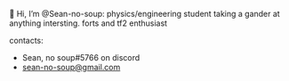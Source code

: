 👋 Hi, I’m @Sean-no-soup:
physics/engineering student taking a gander at anything intersting. forts and tf2 enthusiast

contacts: 
- Sean, no soup#5766 on discord
- sean-no-soup@gmail.com
